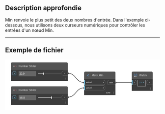 ## Description approfondie
Min renvoie le plus petit des deux nombres d'entrée. Dans l'exemple ci-dessous, nous utilisons deux curseurs numériques pour contrôler les entrées d'un nœud Min.
___
## Exemple de fichier

![Min (value1, value2)](./DSCore.Math.Min(value1,%20value2)_img.jpg)

